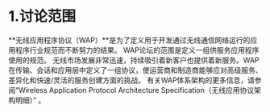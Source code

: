 # 1.讨论范围

**无线应用程序协议（WAP）**是为了定义用于开发通过无线通信网络运行的应用程序行业规范而不断努力的结果。 WAP论坛的范围是定义一组供服务应用程序使用的规范。 无线市场发展非常迅速，持续吸引着新客户也提供着新服务。WAP在传输、会话和应用层中定义了一组协议，使运营商和制造商能够应对高级服务、差异化和快速/灵活的服务创建方面的挑战。 有关WAP体系架构的更多信息，请参阅“Wireless Application Protocol Architecture Specification（无线应用协议架构明细）” 。

